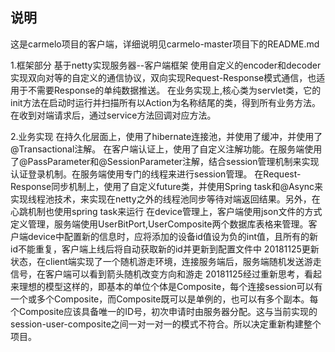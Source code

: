 说明
-----------------
这是carmelo项目的客户端，详细说明见carmelo-master项目下的README.md


1.框架部分
	基于netty实现服务器--客户端框架
	使用自定义的encoder和decoder实现双向对等的自定义的通信协议，双向实现Request-Response模式通信，也适用于不需要Response的单纯数据推送。
	在业务实现上,核心类为servlet类，它的init方法在启动时运行并扫描所有以Action为名称结尾的类，得到所有业务方法。在收到对端请求后，通过service方法回调对应方法。

2.业务实现
	在持久化层面上，使用了hibernate连接池，并使用了缓冲，并使用了@Transactional注解。
	在客户端认证上，使用了自定义注解功能。在服务端使用了@PassParameter和@SessionParameter注解，结合session管理机制来实现认证登录机制。在服务端使用专门的线程来进行session管理。
	在Request-Response同步机制上，使用了自定义future类，并使用Spring task和@Async来实现线程池技术，来实现在netty之外的线程池同步等待对端返回结果。另外，在心跳机制也使用spring task来运行
	在device管理上，客户端使用json文件的方式定义管理，服务端使用UserBitPort,UserComposite两个数据库表格来管理。客户端device中配置新的信息时，应将添加的设备id值设为负的int值，且所有的新id不能重复，客户端上线后将自动获取新的id并更新到配置文件中
	20181125更新状态，在client端实现了一个随机游走环境，连接服务端后，服务端随机发送游走信号，在客户端可以看到箭头随机改变方向和游走
	20181125经过重新思考，看起来理想的模型这样的，即基本的单位个体是Composite，每个连接session可以有一个或多个Composite，而Composite既可以是单例的，也可以有多个副本。每个Composite应该具备唯一的ID号，初次申请时由服务器分配。这与当前实现的session-user-composite之间一对一对一的模式不符合。所以决定重新构建整个项目。